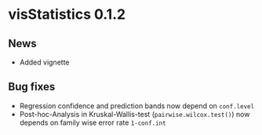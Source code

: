 # visStatistics 0.1.2

## News
* Added vignette

## Bug fixes 
* Regression confidence and prediction bands now depend on `conf.level`
* Post-hoc-Analysis in Kruskal-Wallis-test (`pairwise.wilcox.test()`) now depends on family wise error rate `1-conf.int`
